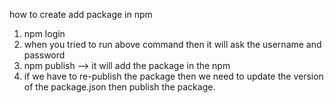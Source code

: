 how to create add package in npm
1. npm login
2. when you tried to run above command then it will ask the username and password
3. npm publish --> it will add the package in the npm 
4. if we have to re-publish the package then we need to update the version of the package.json 
 then publish the package. 
